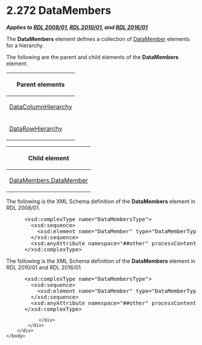 <html dir="LTR" xmlns:mshelp="http://msdn.microsoft.com/mshelp" xmlns:ddue="http://ddue.schemas.microsoft.com/authoring/2003/5" xmlns:xlink="http://www.w3.org/1999/xlink" xmlns:tool="http://www.microsoft.com/tooltip">
    <head>
        <meta http-equiv="Content-Type" content="text/html; CHARSET=utf-8"></meta>
        <meta name="save" content="history"></meta>
        <title>2.272 DataMembers</title>
        <xml>
            <mshelp:toctitle title="2.272 DataMembers"></mshelp:toctitle>
            <mshelp:rltitle title="[MS-RDL]: DataMembers"></mshelp:rltitle>
            <mshelp:keyword index="A" term="e5cec511-d255-4e1c-8deb-a23c214ca8b9"></mshelp:keyword>
            <mshelp:attr name="DCSext.ContentType" value="open specification"></mshelp:attr>
            <mshelp:attr name="AssetID" value="e5cec511-d255-4e1c-8deb-a23c214ca8b9"></mshelp:attr>
            <mshelp:attr name="TopicType" value="kbRef"></mshelp:attr>
            <mshelp:attr name="DCSext.Title" value="[MS-RDL]: DataMembers" />
        </xml>
    </head>
    <body>
        <div id="header">
            <h1 class="heading">2.272 DataMembers</h1>
        </div>
        <div id="mainSection">
            <div id="mainBody">
                <div id="allHistory" class="saveHistory"></div>
                <div id="sectionSection0" class="section" name="collapseableSection">
                    

<p><b><i>Applies to </i></b><a href="1e855f94-4617-47e4-b89e-0856c6cb420f.html"><b><i>RDL 2008/01</i></b></a><b><i>,
</i></b><a href="3428e690-a348-4ec7-8a6a-8efb42d2cdee.html"><b><i>RDL 2010/01</i></b></a><b><i>,
and </i></b><a href="52ce3983-2bfc-4e72-9359-42aaf5fe4509.html"><b><i>RDL 2016/01</i></b></a></p>

<p>The <b>DataMembers</b> element defines a collection of <a href="f2f4d9bc-64dc-47dd-9515-c3f4e610af44.html">DataMember</a> elements for a
hierarchy.</p>

<p>The following are the parent and child elements of the <b>DataMembers</b>
element. </p>

<table>
 <thead>
  <tr>
   <th>
   <p>Parent elements</p>
   </th>
  </tr>
 </thead>
 <tr>
  <td>
  <p><a href="b07a8118-c24f-4e21-bc8b-9640d40efa1e.html">DataColumnHierarchy</a></p>
  </td>
 </tr>
 <tr>
  <td>
  <p><a href="809153e0-642a-45a2-b3ae-5c17c5cd03d1.html">DataRowHierarchy</a></p>
  </td>
 </tr>
</table>

<p> </p>

<table>
 <thead>
  <tr>
   <th>
   <p>Child element</p>
   </th>
  </tr>
 </thead>
 <tr>
  <td>
  <p><a href="de35adeb-1f8d-4910-be01-52c34114ef8b.html">DataMembers.DataMember</a></p>
  </td>
 </tr>
</table>

<p>The following is the XML Schema definition of the <b>DataMembers</b>
element in RDL 2008/01.</p>

<dl>
<dd>
<div><pre> &lt;xsd:complexType name=&quot;DataMembersType&quot;&gt;
   &lt;xsd:sequence&gt;
     &lt;xsd:element name=&quot;DataMember&quot; type=&quot;DataMemberType&quot; maxOccurs=&quot;unbounded&quot; /&gt;
   &lt;/xsd:sequence&gt;
   &lt;xsd:anyAttribute namespace=&quot;##other&quot; processContents=&quot;skip&quot; /&gt;
 &lt;/xsd:complexType&gt;
</pre></div>
</dd></dl>

<p>The following is the XML Schema definition of the <b>DataMembers</b>
element in RDL 2010/01 and RDL 2016/01.</p>

<dl>
<dd>
<div><pre> &lt;xsd:complexType name=&quot;DataMembersType&quot;&gt;
   &lt;xsd:sequence&gt;
     &lt;xsd:element name=&quot;DataMember&quot; type=&quot;DataMemberType&quot; maxOccurs=&quot;unbounded&quot; /&gt;
   &lt;/xsd:sequence&gt;
   &lt;xsd:anyAttribute namespace=&quot;##other&quot; processContents=&quot;lax&quot; /&gt;
 &lt;/xsd:complexType&gt;
</pre></div>
</dd></dl>


                </div>
            </div>
        </div>
    </body>
</html>